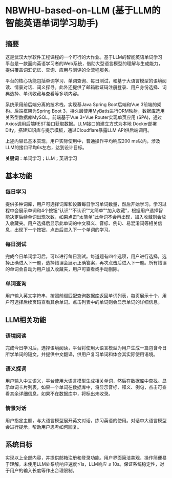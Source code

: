 # NBWHU-based-on-LLM (基于LLM的智能英语单词学习助手)

## 摘要
这是武汉大学软件工程课程的一个可行的大作业。基于LLM的智能英语单词学习平台是一款面向英语学习者的Web系统，借助大型语言模型的理解与生成能力，提供覆盖词汇记忆、查询、应用与测评的全流程服务。

平台的核心功能包括单词学习、单词查询、每日测试，和基于大语言模型的语境阅读、情景对话、词义探寻。此外还提供了邮箱验证码注册登录、用户身份选择、词典选择、单词收藏与查看等多项内容。

系统采用前后端分离的技术栈，实现基Java Spring Boot后端和Vue 3前端的架构。后端框架为Spring Boot 3，持久层使用MyBatis进行ORM映射，数据库选用关系型数据库MySQL。前端基于Vue 3+Vue Router实现单页应用 (SPA)，通过Axios调用后端REST接口获取数据。LLM接口的建立方式为本地 Docker部署Dify，搭建知识库与提示模板，通过Cloudflare暴露LLM API供后端调用。

上述内容已基本实现，用户实际使用中，普通操作平均响应200 ms以内，涉及LLM的接口平均6s左右，达到设计目标。

**关键词**：单词学习；LLM；英语学习

## 基本功能
### 每日学习
提供多种词库，用户可选择词库和设置每日学习单词数量，然后开始学习。学习过程中会展示单词和4个按钮“认识”“不认识”“太简单”“加入收藏”，根据用户选择智能决定后续单词出现次数，如果点击“太简单”此单词不会再出现，加入收藏则会放入收藏夹。用户选择后显示此单词的中文释义、音标、例句、易混淆词等相关信息，出现下一个按钮，点击后进入下一个单词的学习。
### 每日测试
完成今日单词学习后，可以进行每日测试。每道题有四个选项，用户进行选择，选择正确进入下一题，选择错误会展示正确答案，再次点击后进入下一题。所有错误的单词会自动为用户加入收藏夹，用户可查看或手动删除。
### 单词查询
用户输入英文字符串，按照前缀匹配查询数据库返回单词列表，每页展示十个，用户可选择后续页码查看其余单词。点击列表中的单词则会显示单词的详细信息。

##  LLM相关功能
### 语境阅读
完成今日学习后，选择语境阅读，平台将使用大语言模型为用户生成一篇包含今日所学单词的短文，并提供中文翻译，供用户复习单词和体会其实际使用语境。
### 语义探词
用户输入中文语义，平台使用大语言模型生成相关单词，然后在数据库中查找。显示单词卡片列表，如果一个单词在数据库中，将显示音标、释义、例句，点击可查看其余详细信息，如果不在数据库中，将标出未收录。
### 情景对话
用户指定主题，与大语言模型展开英文对话，练习英语的使用。对话中大语言模型会进行提示，帮助用户思考如何回复。

## 系统目标
实现以上全部内容，并提供邮箱注册和登录功能。用户界面简洁美观，操作简便易于理解。未使用LLM处系统响应速度≤1s，LLM响应 ≤ 10s。保证系统稳定性，对于用户的输入长度等作出合理限制。
